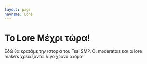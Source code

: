 ```yaml
---
layout: page
navname: Lore
---
```


# Το Lore Μέχρι τώρα!

Εδώ θα κρατάμε την ιστορία του Tsai SMP. Οι moderators και οι lore makers χρειάζονται λίγο χρόνο ακόμα!